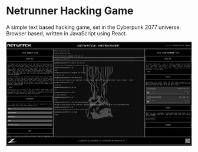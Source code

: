 # Netrunner Hacking Game

A simple text based hacking game, set in the Cyberpunk 2077 universe. Browser based, written in JavaScript using React.

![interface screenshot](https://github.com/TaureHorn/netrunner-game_v2/blob/main/src/resources/netwatch-netruner_screenshot.png?raw=true)
